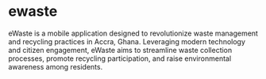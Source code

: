 # ewaste

eWaste is a mobile application designed to revolutionize waste management and recycling practices in Accra, Ghana. Leveraging modern technology and citizen engagement, eWaste aims to streamline waste collection processes, promote recycling participation, and raise environmental awareness among residents.
